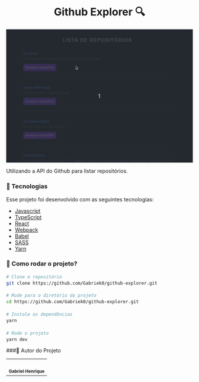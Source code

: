 <h1 align="center">Github Explorer 🔍</h1>

<img align="center" src="./.github/github-explorer.gif">
<br>
<p align="justify">Utilizando a API do Github para listar repositórios.</p>


### :nut_and_bolt: Tecnologias

Esse projeto foi desenvolvido com as seguintes tecnologias:

- [Javascript][javascript]
- [TypeScript][typescript]
- [React][reactjs]
- [Webpack][webpack]
- [Babel][babel]
- [SASS][sass]
- [Yarn][yarn]

[javascript]: https://developer.mozilla.org/pt-BR/docs/Web/JavaScript
[typescript]: https://www.typescriptlang.org/
[reactjs]: https://reactjs.org
[webpack]: https://webpack.js.org/
[babel]: https://babeljs.io/
[sass]: https://sass-lang.com/
[yarn]: https://yarnpkg.com/

### 🤔 Como rodar o projeto? 

```bash
# Clone o repositório
git clone https://github.com/Gabriek0/github-explorer.git

# Mude para o diretório do projeto
cd https://github.com/Gabriek0/github-explorer.git

# Instale as dependências
yarn

# Rode o projeto
yarn dev
```

###🧑 Autor do Projeto

<table>
  <tr>
    <td align="center">
      <a href="https://github.com/Gabriek0">
        <img src='https://avatars.githubusercontent.com/u/89749843?v=4' width="100px;" alt=""/>
        <br />
          <sub>
            <b>Gabriel Henrique</b>
          </sub>
      </a>
    </td>

  </tr>
</table>



